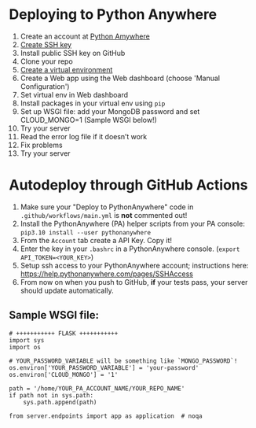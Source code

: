 # Deploying to Python Anywhere

1. Create an account at [Python Amywhere](https://www.pythonanywhere.com/)
1. [Create SSH key](https://help.pythonanywhere.com/pages/ExternalVCS/)
1. Install public SSH key on GitHub
1. Clone your repo
1. [Create a virtual environment](https://help.pythonanywhere.com/pages/Virtualenvs/)
1. Create a Web app using the Web dashboard (choose 'Manual Configuration')
1. Set virtual env in Web dashboard
1. Install packages in your virtual env using `pip`
1. Set up WSGI file: add your MongoDB password and set CLOUD_MONGO=1 (Sample WSGI below!)
1. Try your server
1. Read the error log file if it doesn’t work
1. Fix problems
1. Try your server

# Autodeploy through GitHub Actions
1. Make sure your "Deploy to PythonAnywhere" code in `.github/workflows/main.yml` is **not** commented out!
1. Install the PythonAnywhere (PA) helper scripts from your PA console: `pip3.10 install --user pythonanywhere`
1. From the `Account` tab create a API Key. Copy it!
1. Enter the key in your `.bashrc` in a PythonAnywhere console. (`export API_TOKEN=<YOUR_KEY>`)
1. Setup ssh access to your PythonAnywhere account; instructions here: https://help.pythonanywhere.com/pages/SSHAccess
1. From now on when you push to GitHub, **if** your tests pass, your server should update automatically.

## Sample WSGI file:

```
# +++++++++++ FLASK +++++++++++
import sys
import os

# YOUR_PASSWORD_VARIABLE will be something like `MONGO_PASSWORD`!
os.environ['YOUR_PASSWORD_VARIABLE'] = 'your-password'
os.environ['CLOUD_MONGO'] = '1'

path = '/home/YOUR_PA_ACCOUNT_NAME/YOUR_REPO_NAME'
if path not in sys.path:
    sys.path.append(path)

from server.endpoints import app as application  # noqa
```


